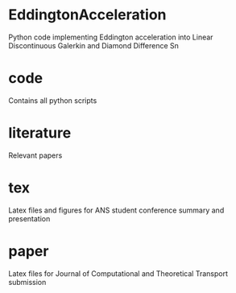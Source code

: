 # EddingtonAcceleration
Python code implementing Eddington acceleration into Linear Discontinuous Galerkin and Diamond Difference Sn 

# code 
Contains all python scripts 

# literature 
Relevant papers 

# tex 
Latex files and figures for ANS student conference summary and presentation 

# paper 
Latex files for Journal of Computational and Theoretical Transport submission 
